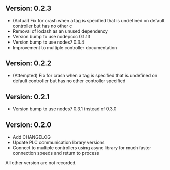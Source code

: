 Version: 0.2.3
--------------
- (Actual) Fix for crash when a tag is specified that is undefined on default controller but has no other c
- Removal of lodash as an unused dependency
- Version bump to use nodepccc 0.1.13
- Version bump to use nodes7 0.3.4
- Improvement to multiple controller documentation

Version: 0.2.2
--------------
- (Attempted) Fix for crash when a tag is specified that is undefined on default controller but has no other controller specified

Version: 0.2.1
--------------
- Version bump to use nodes7 0.3.1 instead of 0.3.0

Version: 0.2.0
--------------
- Add CHANGELOG
- Update PLC communication library versions
- Connect to multiple controllers using async library for much faster connection speeds and return to process

All other version are not recorded.
